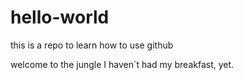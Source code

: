 # hello-world
this is a repo to learn how to use github



welcome to the jungle
I haven`t had my breakfast, yet.
